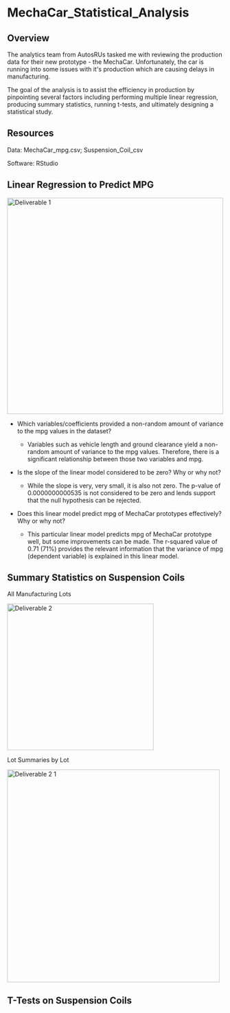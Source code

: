 # MechaCar_Statistical_Analysis

## Overview

The analytics team from AutosRUs tasked me with reviewing the production data for their new prototype - the MechaCar. Unfortunately, the car is running into some issues with it's production which are causing delays in manufacturing. 

The goal of the analysis is to assist the efficiency in production by pinpointing several factors including performing multiple linear regression, producing summary statistics, running t-tests, and ultimately designing a statistical study.

## Resources

Data: MechaCar_mpg.csv; Suspension_Coil_csv

Software: RStudio

## Linear Regression to Predict MPG

<img width="503" alt="Deliverable 1" src="https://user-images.githubusercontent.com/103767830/195753664-dc354d0e-66b1-44d5-917e-4137e6e7a204.png">

* Which variables/coefficients provided a non-random amount of variance to the mpg values in the dataset?

    * Variables such as vehicle length and ground clearance yield a non-random amount of variance to the mpg values. Therefore, there is a significant relationship between those two variables and mpg.

* Is the slope of the linear model considered to be zero? Why or why not?

    * While the slope is very, very small, it is also not zero. The p-value of 0.0000000000535 is not considered to be zero and lends support that the null hypothesis can be rejected.

* Does this linear model predict mpg of MechaCar prototypes effectively? Why or why not?

    * This particular linear model predicts mpg of MechaCar prototype well, but some improvements can be made. The r-squared value of 0.71 (71%) provides the relevant information that the variance of mpg (dependent variable) is explained in this linear model. 

## Summary Statistics on Suspension Coils

All Manufacturing Lots

<img width="341" alt="Deliverable 2" src="https://user-images.githubusercontent.com/103767830/195753666-9700fc36-739b-4d57-86ec-d41d83b3d0c8.png">

Lot Summaries by Lot

<img width="495" alt="Deliverable 2 1" src="https://user-images.githubusercontent.com/103767830/195753668-e4cfdbf1-7134-464c-85eb-adf6130de28f.png">

## T-Tests on Suspension Coils

